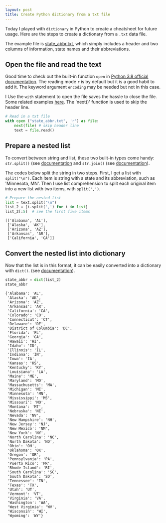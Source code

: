 ```yaml
---
layout: post
title: Create Python dictionary from a txt file
---
```


Today I played with `dictionary` in Python to create a cheatsheet for future usage. Here are the steps to create a dictionary from a `.txt` data file. 

The example file is [state_abbr.txt](https://drive.google.com/open?id=1wHBZeUIVTrffyqpik1ABqUfV6XGqCo8E), which simply includes a header and two columns of information, state names and their abbreviations. 

## Open the file and read the text

Good time to check out the built-in function `open` in [Python 3.8 official documentation](https://docs.python.org/3/library/functions.html#open). The reading mode `r` is by default but it is a good habit to add it. The keyword argument `encoding` may be needed but not in this case. 

I Use the `with` statement to open the file saves the hassle to close the file. Some related examples [here](https://thispointer.com/python-open-a-file-using-open-with-statement-benefits-explained-with-examples/). The 'next()' function is used to skip the header line. 

```python
# Read in a txt file
with open ("state_abbr.txt", 'r') as file:
    next(file) # skip header line
    text = file.read()
```

## Prepare a nested list

To convert between string and list, these two built-in types come handy: `str.split()` (see [documentation](https://docs.python.org/3/library/stdtypes.html#str.split) and `str.join()` (see [documentation](https://docs.python.org/3/library/stdtypes.html#str.join)). 

The codes below split the string in two steps. First, I get a list with `split("\n")`. Each item is string with a state and its abbreviation, such as 'Minnesota, MN'. Then I use list comprehension to split each original item into a new list with two items, with `split(',')`. 

```python
# Prepare the nested list
list = text.split("\n")
list_2 = [i.split(',') for i in list]
list_2[:5]  # see the first five items
```

    [['Alabama', 'AL'],
     ['Alaska', 'AK'],
     ['Arizona', 'AZ'],
     ['Arkansas', 'AR'],
     ['California', 'CA']]

## Convert the nested list into dictionary

Now that the list is in this format, it can be easily converted into a dictionary with `dict()`.  (see [documentation](https://docs.python.org/3/tutorial/datastructures.html)). 

```python
state_abbr = dict(list_2)
state_abbr
```


    {'Alabama': 'AL',
     'Alaska': 'AK',
     'Arizona': 'AZ',
     'Arkansas': 'AR',
     'California': 'CA',
     'Colorado': 'CO',
     'Connecticut': 'CT',
     'Delaware': 'DE',
     'District of Columbia': 'DC',
     'Florida': 'FL',
     'Georgia': 'GA',
     'Hawaii': 'HI',
     'Idaho': 'ID',
     'Illinois': 'IL',
     'Indiana': 'IN',
     'Iowa': 'IA',
     'Kansas': 'KS',
     'Kentucky': 'KY',
     'Louisiana': 'LA',
     'Maine': 'ME',
     'Maryland': 'MD',
     'Massachusetts': 'MA',
     'Michigan': 'MI',
     'Minnesota': 'MN',
     'Mississippi': 'MS',
     'Missouri': 'MO',
     'Montana': 'MT',
     'Nebraska': 'NE',
     'Nevada': 'NV',
     'New Hampshire': 'NH',
     'New Jersey': 'NJ',
     'New Mexico': 'NM',
     'New York': 'NY',
     'North Carolina': 'NC',
     'North Dakota': 'ND',
     'Ohio': 'OH',
     'Oklahoma': 'OK',
     'Oregon': 'OR',
     'Pennsylvania': 'PA',
     'Puerto Rico': 'PR',
     'Rhode Island': 'RI',
     'South Carolina': 'SC',
     'South Dakota': 'SD',
     'Tennessee': 'TN',
     'Texas': 'TX',
     'Utah': 'UT',
     'Vermont': 'VT',
     'Virginia': 'VA',
     'Washington': 'WA',
     'West Virginia': 'WV',
     'Wisconsin': 'WI',
     'Wyoming': 'WY'}

<p>&nbsp;</p>